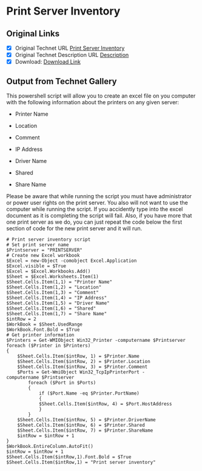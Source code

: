 # Print Server Inventory

## Original Links

- [x] Original Technet URL [Print Server Inventory](https://gallery.technet.microsoft.com/Print-Server-Inventory-fb2e8403)
- [x] Original Technet Description URL [Description](https://gallery.technet.microsoft.com/Print-Server-Inventory-fb2e8403/description)
- [x] Download: [Download Link](Download\PrintServerInventory.ps1)

## Output from Technet Gallery

This powershell script will allow you to create an excel file on you computer with the following information about the printers on any given server:

- Printer Name

- Location

- Comment

- IP Address

- Driver Name

- Shared

- Share Name

Please be aware that while running the script you must have administrator or power user rights on the print server. You also will not want to use the computer while running the script. If you accidently type into the excel document as it is completing the  script will fail. Also, if you have more that one print server as we do, you can just repeat the code below the first section of code for the new print server and it will run.

```
# Print server inventory script
# Set print server name
$Printserver = "PRINTSERVER"
# Create new Excel workbook
$Excel = new-Object -comobject Excel.Application
$Excel.visible = $True
$Excel = $Excel.Workbooks.Add()
$Sheet = $Excel.Worksheets.Item(1)
$Sheet.Cells.Item(1,1) = "Printer Name"
$Sheet.Cells.Item(1,2) = "Location"
$Sheet.Cells.Item(1,3) = "Comment"
$Sheet.Cells.Item(1,4) = "IP Address"
$Sheet.Cells.Item(1,5) = "Driver Name"
$Sheet.Cells.Item(1,6) = "Shared"
$Sheet.Cells.Item(1,7) = "Share Name"
$intRow = 2
$WorkBook = $Sheet.UsedRange
$WorkBook.Font.Bold = $True
# Get printer information
$Printers = Get-WMIObject Win32_Printer -computername $Printserver
foreach ($Printer in $Printers)
{
    $Sheet.Cells.Item($intRow, 1) = $Printer.Name
    $Sheet.Cells.Item($intRow, 2) = $Printer.Location
    $Sheet.Cells.Item($intRow, 3) = $Printer.Comment
    $Ports = Get-WmiObject Win32_TcpIpPrinterPort -computername $Printserver
        foreach ($Port in $Ports)
        {
            if ($Port.Name -eq $Printer.PortName)
            {
            $Sheet.Cells.Item($intRow, 4) = $Port.HostAddress
            }
        }
    $Sheet.Cells.Item($intRow, 5) = $Printer.DriverName
    $Sheet.Cells.Item($intRow, 6) = $Printer.Shared
    $Sheet.Cells.Item($intRow, 7) = $Printer.ShareName
    $intRow = $intRow + 1
}
$WorkBook.EntireColumn.AutoFit()
$intRow = $intRow + 1
$Sheet.Cells.Item($intRow,1).Font.Bold = $True
$Sheet.Cells.Item($intRow,1) = "Print server inventory"
```

